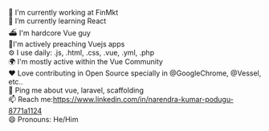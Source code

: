🏢 I'm currently working at FinMkt <br>
🌱 I’m currently learning React  <br>
⛴ I'm hardcore Vue guy <br>
💚I'm actively preaching Vuejs apps  <br>
⚙️ I use daily: .js, .html, .css, .vue, .yml, .php <br>
🌍 I'm mostly active within the Vue Community <br>
❤️ Love contributing in Open Source specially in  @GoogleChrome, @Vessel, etc.. <br>
💬 Ping me about vue,  laravel, scaffolding <br>
📫 Reach me:https://www.linkedin.com/in/narendra-kumar-podugu-8771a1124 <br>
😄 Pronouns: He/Him <br>

<!---
naren103/naren103 is a ✨ special ✨ repository because its `README.md` (this file) appears on your GitHub profile.
You can click the Preview link to take a look at your changes.
--->
